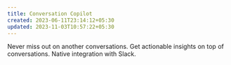 ```yaml
---
title: Conversation Copilot
created: 2023-06-11T23:14:12+05:30
updated: 2023-11-03T10:57:22+05:30
---
```


Never miss out on another conversations.
Get actionable insights on top of conversations.
Native integration with Slack.